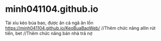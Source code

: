 # minh041104.github.io
Tài xỉu kéo búa bao, được ăn cả ngã ăn lồn
https://minh041104.github.io/KeoBuaBaoWeb/
//Thêm chức năng allin rút tiền, bet
//Thêm chức năng bán nhà trả nợ
